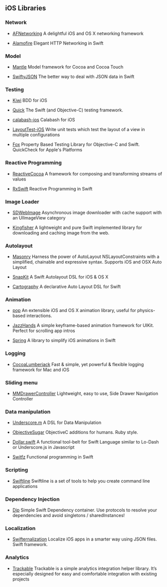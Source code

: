 ## iOS Libraries

### Network
* [AFNetworking](https://github.com/AFNetworking/AFNetworking) A delightful iOS and OS X networking framework

* [Alamofire](https://github.com/Alamofire/Alamofire) Elegant HTTP Networking in Swift

### Model
* [Mantle](https://github.com/Mantle/Mantle) Model framework for Cocoa and Cocoa Touch

* [SwiftyJSON](https://github.com/SwiftyJSON/SwiftyJSON) The better way to deal with JSON data in Swift

### Testing
* [Kiwi](https://github.com/kiwi-bdd/Kiwi) BDD for iOS

* [Quick](https://github.com/Quick/Quick) The Swift (and Objective-C) testing framework.

* [calabash-ios](https://github.com/calabash/calabash-ios) Calabash for iOS

* [LayoutTest-iOS](https://github.com/linkedin/LayoutTest-iOS) Write unit tests which test the layout of a view in multiple configurations

* [Fox](https://github.com/jeffh/Fox) Property Based Testing Library for Objective-C and Swift. QuickCheck for Apple's Platforms


### Reactive Programming
* [ReactiveCocoa](https://github.com/ReactiveCocoa/ReactiveCocoa) A framework for composing and transforming streams of values

* [RxSwift](https://github.com/ReactiveX/RxSwift) Reactive Programming in Swift

### Image Loader
* [SDWebImage](https://github.com/rs/SDWebImage) Asynchronous image downloader with cache support with an UIImageView category

* [Kingfisher](https://github.com/onevcat/Kingfisher) A lightweight and pure Swift implemented library for downloading and caching image from the web.

### Autolayout
* [Masonry](https://github.com/SnapKit/Masonry) Harness the power of AutoLayout NSLayoutConstraints with a simplified, chainable and expressive syntax. Supports iOS and OSX Auto Layout

* [SnapKit](https://github.com/SnapKit/SnapKit) A Swift Autolayout DSL for iOS & OS X

* [Cartography](https://github.com/robb/Cartography) A declarative Auto Layout DSL for Swift

### Animation
* [pop](https://github.com/facebook/pop) An extensible iOS and OS X animation library, useful for physics-based interactions.

* [JazzHands](https://github.com/IFTTT/JazzHands) A simple keyframe-based animation framework for UIKit. Perfect for scrolling app intros

* [Spring](https://github.com/MengTo/Spring) A library to simplify iOS animations in Swift

### Logging
* [CocoaLumberjack](https://github.com/CocoaLumberjack/CocoaLumberjack) Fast & simple, yet powerful & flexible logging framework for Mac and iOS

### Sliding menu
* [MMDrawerController](https://github.com/mutualmobile/MMDrawerController) Lightweight, easy to use, Side Drawer Navigation Controller

### Data manipulation
* [Underscore.m](https://github.com/robb/Underscore.m) A DSL for Data Manipulation

* [ObjectiveSugar](https://github.com/supermarin/objectivesugar) ObjectiveC additions for humans. Ruby style.

* [Dollar.swift](https://github.com/ankurp/Dollar.swift) A functional tool-belt for Swift Language similar to Lo-Dash or Underscore.js in Javascript

* [Switfz](https://github.com/typelift/Swiftz) Functional programming in Swift

### Scripting
* [Swiftline](https://github.com/Swiftline/Swiftline) Swiftline is a set of tools to help you create command line applications

### Dependency Injection
* [Dip](https://github.com/AliSoftware/Dip) Simple Swift Dependency container. Use protocols to resolve your dependencies and avoid singletons / sharedInstances!

### Localization
* [Swifternalization](https://github.com/tomkowz/Swifternalization) Localize iOS apps in a smarter way using JSON files. Swift framework.

### Analytics
* [Trackable](https://github.com/VojtaStavik/Trackable) Trackable is a simple analytics integration helper library. It’s especially designed for easy and comfortable integration with existing projects
